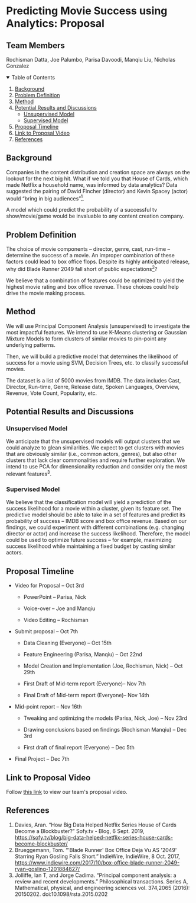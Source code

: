 # Predicting Movie Success using Analytics: Proposal

## Team Members
Rochisman Datta, Joe Palumbo, Parisa Davoodi, Manqiu Liu, Nicholas Gonzalez

<!-- TABLE OF CONTENTS -->
<!-- TABLE OF CONTENTS -->
<details open="open">
  <summary>Table of Contents</summary>
  <ol>
    <li><a href="#background">Background</a></li>
    <li><a href="#problem-definition">Problem Definition</a></li>
    <li><a href="#method">Method</a></li>
    <li><a href="#potential-results-and-discussions">Potential Results and Discussions</a>
        <ul>
          <li><a href="#unsupervised-model">Unsupervised Model</a></li>
          <li><a href="#supervised-model">Supervised Model</a></li>
      </ul>
    </li>
    <li><a href="#proposal-timeline">Proposal Timeline</a></li>
    <li><a href="#link-to-proposal-video">Link to Proposal Video</a></li>
    <li><a href="#references">References</a></li>
  </ol>
</details>

## Background

Companies in the content distribution and creation space are always on the lookout for the next big hit. What if we told you that House of Cards, which made Netflix a household name, was informed by data analytics? Data suggested the pairing of David Fincher (director) and Kevin Spacey (actor) would “bring in big audiences”[<sup>1</sup>](https://sofy.tv/blog/big-data-helped-netflix-series-house-cards-become-blockbuster/).  

A model which could predict the probability of a successful tv show/movie/game would be invaluable to any content creation company. 

## Problem Definition

The choice of movie components – director, genre, cast, run-time – determine the success of a movie. An improper combination of these factors could lead to box office flops.  Despite its highly anticipated release, why did Blade Runner 2049 fall short of public expectations[<sup>2</sup>](https://www.indiewire.com/2017/10/box-office-blade-runner-2049-ryan-gosling-1201884827/)?

We believe that a combination of features could be optimized to yield the highest movie rating and box office revenue. These choices could help drive the movie making process. 

## Method

We will use Principal Component Analysis (unsupervised) to investigate the most impactful features. We intend to use K-Means clustering or Gaussian Mixture Models to form clusters of similar movies to pin-point any underlying patterns. 

Then, we will build a predictive model that determines the likelihood of success for a movie using SVM, Decision Trees, etc. to classify successful movies. 

The dataset is a list of 5000 movies from IMDB. The data includes Cast, Director, Run-time, Genre, Release date, Spoken Languages, Overview, Revenue, Vote Count, Popularity, etc. 

## Potential Results and Discussions

### Unsupervised Model 

We anticipate that the unsupervised models will output clusters that we could analyze to glean similarities. We expect to get clusters with movies that are obviously similar (i.e., common actors, genres), but also other clusters that lack clear commonalities and require further exploration. We intend to use PCA for dimensionality reduction and consider only the most relevant features<sup>3</sup>.

### Supervised Model 

We believe that the classification model will yield a prediction of the success likelihood for a movie within a cluster, given its feature set. The predictive model should be able to take in a set of features and predict its probability of success – IMDB score and box office revenue. Based on our findings, we could experiment with different combinations (e.g. changing director or actor) and increase the success likelihood. Therefore, the model could be used to optimize future success – for example, maximizing success likelihood while maintaining a fixed budget by casting similar actors.  

## Proposal Timeline

- Video for Proposal – Oct 3rd 

  - PowerPoint – Parisa, Nick 

  - Voice-over – Joe and Manqiu 

  - Video Editing – Rochisman  

- Submit proposal – Oct 7th 

  - Data Cleaning (Everyone) – Oct 15th  

  - Feature Engineering (Parisa, Manqiu) – Oct 22nd 

  - Model Creation and Implementation (Joe, Rochisman, Nick) – Oct 29th 

  - First Draft of Mid-term report (Everyone)– Nov 7th  

  - Final Draft of Mid-term report (Everyone)– Nov 14th  

- Mid-point report – Nov 16th 

  - Tweaking and optimizing the models (Parisa, Nick, Joe) – Nov 23rd   

  - Drawing conclusions based on findings (Rochisman Manqiu) – Dec 3rd  

  - First draft of final report (Everyone) – Dec 5th  

- Final Project – Dec 7th  

## Link to Proposal Video
Follow [this link](https://youtu.be/-hH5-UY_oUI) to view our team's proposal video.

## References

1. Davies, Aran. “How Big Data Helped Netflix Series House of Cards Become a Blockbuster?” Sofy.tv - Blog, 6 Sept. 2019, https://sofy.tv/blog/big-data-helped-netflix-series-house-cards-become-blockbuster/
2. Brueggemann, Tom. “'Blade Runner' Box Office Deja Vu AS '2049' Starring Ryan Gosling Falls Short.” IndieWire, IndieWire, 8 Oct. 2017, https://www.indiewire.com/2017/10/box-office-blade-runner-2049-ryan-gosling-1201884827/
3. Jolliffe, Ian T, and Jorge Cadima. “Principal component analysis: a review and recent developments.” Philosophical transactions. Series A, Mathematical, physical, and engineering sciences vol. 374,2065 (2016): 20150202. doi:10.1098/rsta.2015.0202 
